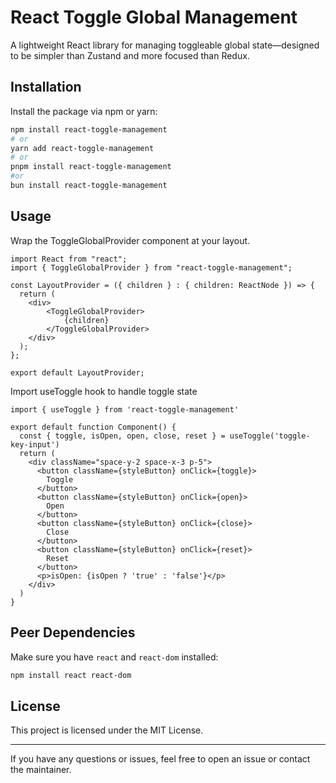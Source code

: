 # React Toggle Global Management

A lightweight React library for managing toggleable global state—designed to be simpler than Zustand and more focused than Redux.

## Installation

Install the package via npm or yarn:

```bash
npm install react-toggle-management
# or
yarn add react-toggle-management
# or
pnpm install react-toggle-management
#or 
bun install react-toggle-management
```

## Usage

Wrap the ToggleGlobalProvider component at your layout.

```tsx
import React from "react";
import { ToggleGlobalProvider } from "react-toggle-management";

const LayoutProvider = ({ children } : { children: ReactNode }) => {
  return (
    <div>
        <ToggleGlobalProvider>  
            {children}
        </ToggleGlobalProvider>
    </div>
  );
};

export default LayoutProvider;
```

Import useToggle hook to handle toggle state

```tsx
import { useToggle } from 'react-toggle-management'

export default function Component() {
  const { toggle, isOpen, open, close, reset } = useToggle('toggle-key-input')
  return (
    <div className="space-y-2 space-x-3 p-5">
      <button className={styleButton} onClick={toggle}>
        Toggle
      </button>
      <button className={styleButton} onClick={open}>
        Open
      </button>
      <button className={styleButton} onClick={close}>
        Close
      </button>
      <button className={styleButton} onClick={reset}>
        Reset
      </button>
      <p>isOpen: {isOpen ? 'true' : 'false'}</p>
    </div>
  )
}
```

## Peer Dependencies

Make sure you have `react` and `react-dom` installed:

```bash
npm install react react-dom
```

## License

This project is licensed under the MIT License.

---

If you have any questions or issues, feel free to open an issue or contact the maintainer.
